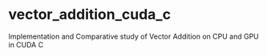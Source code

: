 # vector_addition_cuda_c
Implementation and Comparative study of Vector Addition on CPU and GPU in CUDA C
